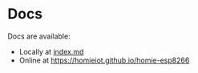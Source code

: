 Docs
====

Docs are available:

* Locally at [index.md](index.md)
* Online at https://homieiot.github.io/homie-esp8266
